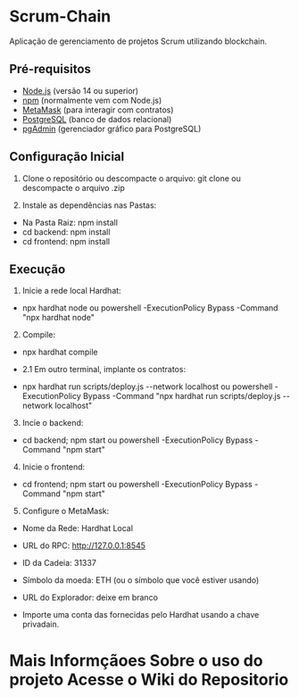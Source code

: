 # Scrum-Chain
Aplicação de gerenciamento de projetos Scrum utilizando blockchain.

## Pré-requisitos

- [Node.js](https://nodejs.org/) (versão 14 ou superior)
- [npm](https://www.npmjs.com/) (normalmente vem com Node.js)
- [MetaMask](https://metamask.io/) (para interagir com contratos)
- [PostgreSQL](https://www.postgresql.org/) (banco de dados relacional)
- [pgAdmin](https://www.pgadmin.org/) (gerenciador gráfico para PostgreSQL)

## Configuração Inicial

1. Clone o repositório ou descompacte o arquivo:
git clone <url-do-repositorio>
ou descompacte o arquivo .zip

2. Instale as dependências nas Pastas:
- Na Pasta Raiz: npm install
- cd backend: npm install
- cd frontend: npm install

## Execução

1. Inicie a rede local Hardhat: 
- npx hardhat node ou powershell -ExecutionPolicy Bypass -Command "npx hardhat node"

2. Compile:
- npx hardhat compile

- 2.1 Em outro terminal, implante os contratos:
- npx hardhat run scripts/deploy.js --network localhost ou powershell -ExecutionPolicy Bypass -Command "npx hardhat run scripts/deploy.js --network localhost"

3. Incie o backend:
- cd backend; npm start ou powershell -ExecutionPolicy Bypass -Command "npm start"

4. Inicie o frontend:
- cd frontend; npm start ou powershell -ExecutionPolicy Bypass -Command "npm start"

5. Configure o MetaMask:
- Nome da Rede: Hardhat Local
- URL do RPC: http://127.0.0.1:8545
- ID da Cadeia: 31337
- Símbolo da moeda: ETH (ou o símbolo que você estiver usando)
- URL do Explorador: deixe em branco

- Importe uma conta das fornecidas pelo Hardhat usando a chave privadain.


# Mais Informçãoes Sobre o uso do projeto Acesse o Wiki do Repositorio